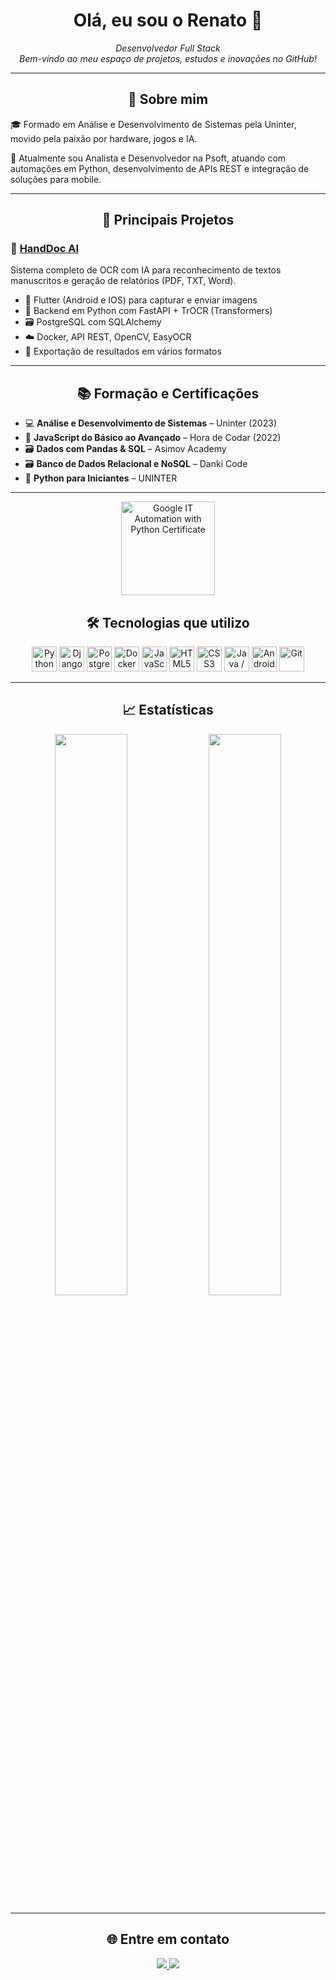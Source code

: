 <!-- Perfil README - Renato Jr (Billrenato) -->

<h1 align="center">Olá, eu sou o Renato 👋</h1>
<p align="center">
  <i>Desenvolvedor Full Stack</i><br>
  <i>Bem-vindo ao meu espaço de projetos, estudos e inovações no GitHub!</i>
</p>

---

<h2 align="center">🧠 Sobre mim</h2>

🎓 Formado em Análise e Desenvolvimento de Sistemas pela Uninter, movido pela paixão por hardware, jogos e IA.<br>

💼 Atualmente sou Analista e Desenvolvedor na Psoft, atuando com automações em Python, desenvolvimento de APIs REST e integração de soluções para mobile.<br>


---

<h2 align="center">📌 Principais Projetos</h2>

### 🤖 [HandDoc AI](https://github.com/Billrenato/handdoc-ai)
Sistema completo de OCR com IA para reconhecimento de textos manuscritos e geração de relatórios (PDF, TXT, Word).

- 📱 Flutter (Android e IOS) para capturar e enviar imagens
- 🧠 Backend em Python com FastAPI + TrOCR (Transformers)
- 🗃️ PostgreSQL com SQLAlchemy
- ☁️ Docker, API REST, OpenCV, EasyOCR
- 💾 Exportação de resultados em vários formatos

---

<h2 align="center">📚 Formação e Certificações</h2>

- 💻 **Análise e Desenvolvimento de Sistemas** – Uninter (2023)
- 📘 **JavaScript do Básico ao Avançado** – Hora de Codar (2022)
- 🗃️ **Dados com Pandas & SQL** – Asimov Academy
- 🗃️ **Banco de Dados Relacional e NoSQL** – Danki Code
- 🐍 **Python para Iniciantes** – UNINTER

---
<div align="center">
  <a href="https://www.credly.com/badges/d4ff8d8b-0bb6-4a02-ad07-0eb643bd6d3e/public_url" target="_blank">
    <img src="https://github.com/Billrenato/Billrenato/blob/main/google-it-automation-with-python-professional-certi%20(1).png" width="150" alt="Google IT Automation with Python Certificate" />
  </a>
</div>


<h2 align="center">🛠️ Tecnologias que utilizo</h2>

<div align="center">
  <img src="https://cdn.jsdelivr.net/gh/devicons/devicon/icons/python/python-original.svg" width="40" title="Python"/>
  <img src="https://cdn.jsdelivr.net/gh/devicons/devicon/icons/django/django-plain.svg" width="40" title="Django"/>
  <img src="https://cdn.jsdelivr.net/gh/devicons/devicon/icons/postgresql/postgresql-original.svg" width="40" title="PostgreSQL"/>
  <img src="https://cdn.jsdelivr.net/gh/devicons/devicon/icons/docker/docker-original.svg" width="40" title="Docker"/>
  <img src="https://cdn.jsdelivr.net/gh/devicons/devicon/icons/javascript/javascript-original.svg" width="40" title="JavaScript"/>
  <img src="https://cdn.jsdelivr.net/gh/devicons/devicon/icons/html5/html5-original.svg" width="40" title="HTML5"/>
  <img src="https://cdn.jsdelivr.net/gh/devicons/devicon/icons/css3/css3-original.svg" width="40" title="CSS3"/>
  <img src="https://cdn.jsdelivr.net/gh/devicons/devicon/icons/java/java-original.svg" width="40" title="Java / Android"/>
  <img src="https://cdn.jsdelivr.net/gh/devicons/devicon/icons/android/android-original.svg" width="40" title="Android"/>
  <img src="https://cdn.jsdelivr.net/gh/devicons/devicon/icons/git/git-original.svg" width="40" title="Git"/>
</div>

---

<h2 align="center">📈 Estatísticas</h2>

<p align="center">
  <img src="https://github-readme-stats.vercel.app/api?username=Billrenato&show_icons=true&theme=tokyonight&count_private=true" width="48%" />
  <img src="https://github-readme-stats.vercel.app/api/top-langs/?username=Billrenato&layout=compact&theme=tokyonight" width="48%" />
</p>

---

<h2 align="center">🌐 Entre em contato</h2>

<div align="center">
  <a href="https://www.linkedin.com/in/renato-jr-mathias-b76117221/" target="_blank">
    <img src="https://img.shields.io/badge/-Renato%20Jr-blue?style=for-the-badge&logo=Linkedin&logoColor=white" />
  </a>
  <a href="mailto:renatojrmathias94@gmail.com">
    <img src="https://img.shields.io/badge/-renatojrmathias94@gmail.com-c14438?style=for-the-badge&logo=Gmail&logoColor=white" />
  </a>
</div>


